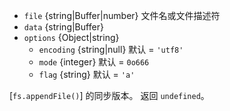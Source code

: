 <!-- YAML
added: v0.6.7
changes:
  - version: v7.0.0
    pr-url: https://github.com/nodejs/node/pull/7831
    description: The passed `options` object will never be modified.
  - version: v5.0.0
    pr-url: https://github.com/nodejs/node/pull/3163
    description: The `file` parameter can be a file descriptor now.
-->

* `file` {string|Buffer|number} 文件名或文件描述符
* `data` {string|Buffer}
* `options` {Object|string}
  * `encoding` {string|null} 默认 = `'utf8'`
  * `mode` {integer} 默认 = `0o666`
  * `flag` {string} 默认 = `'a'`

[`fs.appendFile()`] 的同步版本。
返回 `undefined`。

